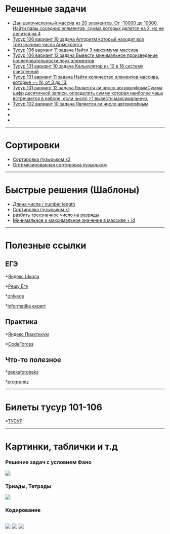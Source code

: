 # Решенные задачи

* [Дан целочисленный массив из 20 элементов. От -10000 до 10000. Найти пары соседних элементов, сумма которых делится на 2, но не делится на 4](
https://github.com/MyNameStawlie/SantaNet/blob/master/SantaNet/ready/Source1.cpp/)
* [Тусур 106 вариант 10 задача
Алгоритм который находит все трехзначные числа Армстронга](https://github.com/Kusannnt/Kusannnt.github.io/blob/main/project/cpp/release/a1.cpp)
* [Тусур 106 вариант 11 задача Найти 3 максимума массива](https://github.com/Kusannnt/Kusannnt.github.io/blob/main/project/cpp/release/m1.cpp)
* [Тусур 106 вариант 12 задача
Вывести минимальное произведение последовательности двух элементов](https://github.com/Kusannnt/Kusannnt.github.io/blob/main/project/cpp/release/r1.cpp)
* [Тусур 101 вариант 10 задача
Калькулятор из 10 в 16 систему счисленний](https://github.com/Kusannnt/Kusannnt.github.io/blob/main/project/cpp/release/a2.cpp)
* [Тусур 101 вариант 11 задача Найти количество элементов массива, которые == N; от 3 до 13;](https://github.com/Kusannnt/Kusannnt.github.io/blob/main/project/cpp/release/m2.cpp)
* [Тусур 101 вариант 12 задача Является ли число автоморфнымСумма цифр десятичной записи, определить сумму которая наиболее чаще встречается в наборе, если чисел >1 вывести максимальную.](https://github.com/Kusannnt/Kusannnt.github.io/blob/main/project/cpp/release/r2.cpp)
* [Тусур 102 вариант 10 задача Является ли число автоморфным](https://github.com/Kusannnt/Kusannnt.github.io/blob/main/project/cpp/release/a3.cpp)
* []()
* []()
* []()




---
# Сортировки
* [Сортировка пузырьком x2](https://github.com/Kusannnt/Kusannnt.github.io/blob/main/project/cpp/template/bubble%20sort.cpp)
* [Оптимизированная сортировка пузырьком ](https://github.com/Kusannnt/Kusannnt.github.io/blob/main/project/cpp/template/Optimized%20bubble%20sort.cpp)

---
# Быстрые решения (Шаблоны)

* [Длина числа / number length](https://github.com/Kusannnt/Kusannnt.github.io/blob/main/project/cpp/template/number%20length.cpp)
* [Сортировка пузырьком x1](https://github.com/Kusannnt/Kusannnt.github.io/blob/main/project/cpp/template/bubble_sort.cpp)
* [разбить трехзначное число на разряды](https://github.com/Kusannnt/Kusannnt.github.io/blob/main/project/cpp/template/number_rank.cpp)
* [Минимальное и максимальное значение в массиве + id](https://github.com/Kusannnt/Kusannnt.github.io/blob/main/project/cpp/template/min_max%2Bid.cpp)


---
# Полезные ссылки
## ЕГЭ
*[Яндекс Школа](https://school.yandex.ru/)

*[Решу Егэ](https://ege.sdamgia.ru/)

*[onlyege](http://onlyege.ru/)

*[informatika expert](http://informatikaexpert.ru/)

## Практика
*[Яндекс Практикум](https://praktikum.yandex.ru/)

*[CodeForces](https://codeforces.com/)

## Что-то полезное
*[geeksforgeeks](https://www.geeksforgeeks.org/)

*[programiz](https://www.programiz.com/)


---
# Билеты тусур 101-106
*[ТУСУР](https://vk.com/doc145545496_587083164?hash=bb8b26b495f46dfdcc&dl=ecd5f51207ac745759)

---

# Картинки, таблички и т.д

### Решение задач с условием Фано
![ ](https://sun9-1.userapi.com/impf/Sks2xYUE50X79wa4I0tL6o_oolJg2csZiDz2mw/e0BPZ7rzLTE.jpg?size=728x358&quality=96&sign=01e569eb8122e9c34671288913ff9e00&type=album)
### Триады, Тетрады
![ ](https://sun9-41.userapi.com/impf/hYfbFzw5kbRfDwS3Na7BiRKQKEDpNoDSKoklgg/cDs47sW_sFg.jpg?size=376x657&quality=96&sign=9fdcd81f0ada7f78aa0ef09a2405e0ca&type=album)
### Кодирование
![ ](https://sun9-39.userapi.com/impf/TPOQJl6vvz_hPOfbzOmqhCjZjCza1dFNLawMEQ/rmFOmRWbO6s.jpg?size=2560x1280&quality=96&sign=3a311173f661c7c0edca8b217b20d4dd&type=album)
![ ](https://sun9-3.userapi.com/impf/aSN1Sq4AjeSzAf6Hc14tSKoirkI9wEH6xgTpaw/7QNJLdXxDVQ.jpg?size=2560x1280&quality=96&sign=533a2135d3d9d9f58e2358f17e3233a1&type=album)
![ ](https://sun9-22.userapi.com/impf/pCTTA4DNcCILr9UjyQrfppNmNk7KhkfKkGFltQ/kHoUeYkGsoc.jpg?size=2560x1280&quality=96&sign=25fc2d7c426012665821b8c22d9e272b&type=album)
---
